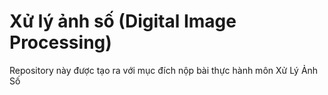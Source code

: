 # Xử lý ảnh số (Digital Image Processing)

Repository này được tạo ra với mục đích nộp bài thực hành môn Xử Lý Ảnh Số
